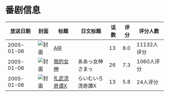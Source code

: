 # 番剧信息

|放送日期|封面|标题|日文标题|话数|评分|评分人数|
|---|---|---|---|---|---|---|
|2005-01-06|![封面](https://lain.bgm.tv/pic/cover/c/28/9d/234_hIMht.jpg)|[AIR](https://bangumi.tv/subject/234)||13|8.0|11132人评分|
|2005-01-06|![封面](https://lain.bgm.tv/pic/cover/c/81/96/4217_3iRRa.jpg)|[我的女神](https://bangumi.tv/subject/4217)|ああっ女神さまっ|26|7.3|1060人评分|
|2005-01-06|![封面](https://lain.bgm.tv/pic/cover/c/89/b6/37501_CERsZ.jpg)|[礼武流奇谭X](https://bangumi.tv/subject/37501)|らいむいろ流奇譚X|13|5.8|24人评分|
